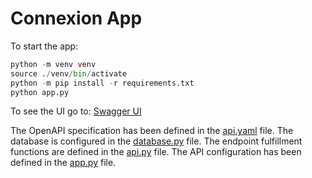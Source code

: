 # Connexion App

To start the app:

```python
python -m venv venv
source ./venv/bin/activate
python -m pip install -r requirements.txt
python app.py
```

To see the UI go to:
[Swagger UI](http://localhost:8080/ui/)

The OpenAPI specification has been defined in the [api.yaml](api.yaml) file.
The database is configured in the [database.py](database.py) file. The
endpoint fulfillment functions are defined in the [api.py](api.py) file. The
API configuration has been defined in the [app.py](app.py) file.
